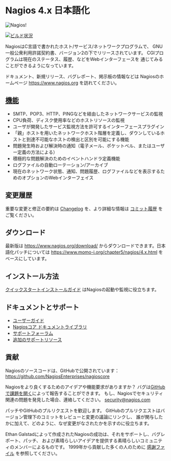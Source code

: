 Nagios 4.x 日本語化
==========

![Nagios!](https://www.nagios.com/wp-content/uploads/2015/05/Nagios-Black-500x124.png)

[![ビルド状況](https://travis-ci.org/NagiosEnterprises/nagioscore.svg?branch=master)](https://travis-ci.org/NagiosEnterprises/nagioscore)


NagiosはC言語で書かれたホスト/サービス/ネットワークプログラムで、
GNU一般公衆利用許諾契約書、バージョン2の下でリリースされています。
CGIプログラムは現在のステータス、履歴、などをWebインターフェースを
通じてみることができるようになっています。

ドキュメント、新規リリース、バグレポート、掲示板の情報などは
Nagiosのホームページ https://www.nagios.org を訪れてください。


[機能](https://www.nagios.org/about/features/)
-----------------------------------------------
* SMTP、POP3、HTTP、PINGなどを経由したネットワークサービスの監視
* CPU負荷、ディスク使用率などのホストリソースの監視
* ユーザが開発したサービス監視方法を許可するインターフェースプラグイン
* 「親」ホストを用いたネットワークホスト階層を定義し、ダウンしているホストと到達不可能なホストの検出と区別を可能にする機能
* 問題発生時および解決時の通知（電子メール、ポケットベル、またはユーザー定義の方法による）
* 積極的な問題解決のためのイベントハンドラ定義機能
* ログファイルの自動ローテーション/アーカイブ
* 現在のネットワーク状態、通知、問題履歴、ログファイルなどを表示するためのオプションのWebインターフェイス


変更履歴
-------
重要な変更と修正の要約は
[Changelog](https://raw.githubusercontent.com/NagiosEnterprises/nagioscore/master/Changelog)
を、より詳細な情報は
[コミット履歴](https://github.com/NagiosEnterprises/nagioscore/commits/master)
をご覧ください。


ダウンロード
--------
最新版は https://www.nagios.org/download/ からダウンロードできます。日本語化パッチについては https://www.momo-i.org/chapter5/nagios/4.x.html をベースにしています。


インストール方法
------------
[クイックスタートインストールガイド](http://nagios.sourceforge.net/docs/nagioscore/4/en/quickstart.html)
はNagiosの起動や監視に役立ちます。


ドキュメントとサポート
-----------------------
* [ユーザーガイド](http://nagios.sourceforge.net/docs/nagioscore/4/en/)
* [Nagiosコア ドキュメントライブラリ](https://library.nagios.com/library/products/nagioscore/)
* [サポートフォーラム](https://support.nagios.com/forum/viewforum.php?f=7)
* [追加のサポートリソース](https://www.nagios.org/support/)


貢献
------------
Nagiosのソースコードは、GitHubで公開されています：
https://github.com/NagiosEnterprises/nagioscore

Nagiosをより良くするためのアイデアや機能要求がありますか？
バグは[GitHubで課題を開く](https://github.com/NagiosEnterprises/nagioscore/issues/new)によって報告することができます。
もし、Nagiosでセキュリティ関連の問題を発見した場合、連絡してください。
security@nagios.com

パッチやGitHubのプルリクエストを歓迎します。
GitHubのプルリクエストはバージョン管理下のコミットをレビューと変更の議論にリンクし、
誰が関与したかに加えて、どのように、なぜ変更がなされたかを示すのに役立ちます。

Ethan Galstadによって作成されたNagiosの成功は、それをサポートし、バグレポート、パッチ、
および素晴らしいアイデアを提供する素晴らしいコミュニティのメンバーによるものです。
1999年から貢献した多くの人のために [感謝ファイル](https://raw.githubusercontent.com/NagiosEnterprises/nagioscore/master/THANKS) を参照してください。
